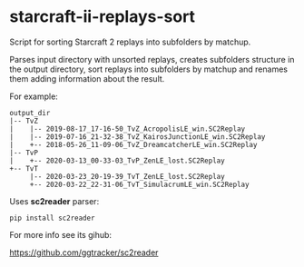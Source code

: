 # starcraft-ii-replays-sort
Script for sorting Starcraft 2 replays into subfolders by matchup.

Parses input directory with unsorted replays, creates subfolders structure in the output directory, sort replays into subfolders by matchup and renames them adding information about the result.

For example:

    output_dir
    |-- TvZ
    |    |-- 2019-08-17_17-16-50_TvZ_AcropolisLE_win.SC2Replay
    |    |-- 2019-07-16_21-32-38_TvZ_KairosJunctionLE_win.SC2Replay
    |    +-- 2018-05-26_11-09-06_TvZ_DreamcatcherLE_win.SC2Replay
    |-- TvP
    |    +-- 2020-03-13_00-33-03_TvP_ZenLE_lost.SC2Replay
    +-- TvT
         |-- 2020-03-23_20-19-39_TvT_ZenLE_lost.SC2Replay
         +-- 2020-03-22_22-31-06_TvT_SimulacrumLE_win.SC2Replay
         
Uses **sc2reader** parser:

    pip install sc2reader

For more info see its gihub:

https://github.com/ggtracker/sc2reader
